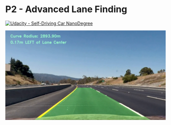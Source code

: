 # **P2 - Advanced Lane Finding** 

[![Udacity - Self-Driving Car NanoDegree](https://s3.amazonaws.com/udacity-sdc/github/shield-carnd.svg)](http://www.udacity.com/drive)

![alt text](https://github.com/MatKal/SDND-PROJECTS/blob/main/P2/COVER.png)
